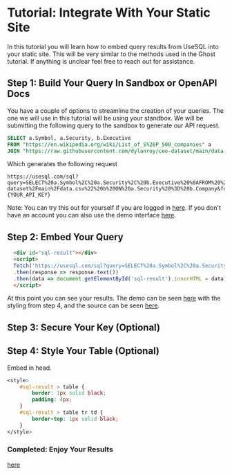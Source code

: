 # Tutorial: Integrate With Your Static Site
In this tutorial you will learn how to embed query results from UseSQL into your static site. This will be very similar to the methods used in the Ghost tutorial. If anything is unclear feel free to reach out for assistance.

## Step 1: Build Your Query In Sandbox or OpenAPI Docs
You have a couple of options to streamline the creation of your queries. The one we will use in this tutorial will be using your standbox. We will be submitting the following query to the sandbox to generate our API request.
```sql
SELECT a.Symbol, a.Security, b.Executive 
FROM "https://en.wikipedia.org/wiki/List_of_S%26P_500_companies" a 
JOIN "https://raw.githubusercontent.com/dylanroy/ceo-dataset/main/data.csv" b ON a.Security = b.Company
```
Which generates the following request
```
https://usesql.com/sql?query=SELECT%20a.Symbol%2C%20a.Security%2C%20b.Executive%20%0AFROM%20%22https%3A%2F%2Fen.wikipedia.org%2Fwiki%2FList_of_S%2526P_500_companies%22%20a%20%0AJOIN%20%22https%3A%2F%2Fraw.githubusercontent.com%2Fdylanroy%2Fceo-dataset%2Fmain%2Fdata.csv%22%20b%20ON%20a.Security%20%3D%20b.Company&format=html&key={YOUR_API_KEY}
```

Note: You can try this out for yourself if you are logged in [here](https://www.usesql.com/demo?query=SELECT%20a.Symbol%2C%20a.Security%2C%20b.Executive%20%0AFROM%20%22https%3A%2F%2Fen.wikipedia.org%2Fwiki%2FList_of_S%2526P_500_companies%22%20a%20%0AJOIN%20%22https%3A%2F%2Fraw.githubusercontent.com%2Fdylanroy%2Fceo-dataset%2Fmain%2Fdata.csv%22%20b%20ON%20a.Security%20%3D%20b.Company). If you don't have an account you can also use the demo interface [here](https://www.usesql.com/sandbox?query=SELECT%20a.Symbol%2C%20a.Security%2C%20b.Executive%20%0AFROM%20%22https%3A%2F%2Fen.wikipedia.org%2Fwiki%2FList_of_S%2526P_500_companies%22%20a%20%0AJOIN%20%22https%3A%2F%2Fraw.githubusercontent.com%2Fdylanroy%2Fceo-dataset%2Fmain%2Fdata.csv%22%20b%20ON%20a.Security%20%3D%20b.Company).

## Step 2: Embed Your Query
```html
  <div id="sql-result"></div>
  <script>
  fetch('https://usesql.com/sql?query=SELECT%20a.Symbol%2C%20a.Security%2C%20b.Executive%20%0AFROM%20%22https%3A%2F%2Fen.wikipedia.org%2Fwiki%2FList_of_S%2526P_500_companies%22%20a%20%0AJOIN%20%22https%3A%2F%2Fraw.githubusercontent.com%2Fdylanroy%2Fceo-dataset%2Fmain%2Fdata.csv%22%20b%20ON%20a.Security%20%3D%20b.Company&format=html&key={YOUR_API_KEY}')
  .then(response => response.text())
  .then(data => document.getElementById('sql-result').innerHTML = data);
  </script>
  ```
At this point you can see your results. The demo can be seen [here](https://usesql.github.io/tutorials/static-sites/) with the styling from step 4, and the source can be seen [here](index.html).

## Step 3: Secure Your Key (Optional)

## Step 4: Style Your Table (Optional)
Embed in head.
```css
<style>
    #sql-result > table {
        border: 1px solid black;
        padding: 4px;
    }
    #sql-result > table tr td {
        border-top: 1px solid black;
    }
</style>
```

### Completed: Enjoy Your Results
[here](https://usesql.github.io/tutorials/static-sites/)